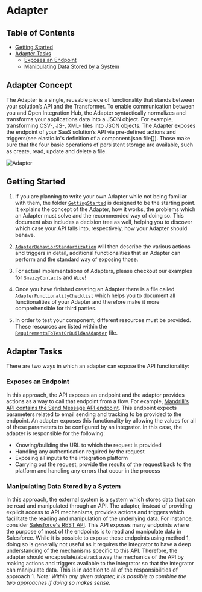 # Adapter

## Table of Contents
- [Getting Started](#getting-started)
- [Adapter Tasks](#adapter-tasks)
    - [Exposes an Endpoint](#exposes-an-endpoint)
    - [Manipulating Data Stored by a System](#manipulating-data-stored-by-a-system)
  
## Adapter Concept

The Adapter is a single, reusable piece of functionality that stands between your solution’s API and the Transformer. To enable communication between you and Open Integration Hub, the Adapter syntactically normalizes and transforms your applications data into a JSON object. For example, transforming CSV-, JS-, XML- files into JSON objects. The Adapter exposes the endpoint of your SaaS solution’s API via pre-defined actions and triggers(see elastic.io's definition of a component.json file[]). Those make sure that the four basic operations of persistent storage are available, such as create, read, update and delete a file.

![Adapter](Assets/Adapter.png)

## Getting Started

1. If you are planning to write your own Adapter while not being familiar with them, the folder  [`GettingStarted`](GettingStarted) is designed to be the starting point.  It explains the concept of the Adapter, how it works, the problems which an Adapter must solve and the recommended way of doing so. This document also includes a decision tree as well, helping you to discover which case your API falls into, respectively, how your Adapter should behave.

2. [`AdapterBehaviorStandardization`](/Adapters/AdapterBehaviorStandardization) will then describe the various actions and triggers in detail, additional functionalities that an Adapter can perform and the standard way of exposing those. 

3. For actual implementations of Adapters, please checkout our examples for [`SnazzyContacts`](https://github.com/openintegrationhub/snazzy-adapter) and [`Wice`](https://github.com/openintegrationhub/wicecrm-adapter)!

4. Once you have finished creating an Adapter there is a file called [`AdapterFunctionalityChecklist`](AdapterChecklists/AdapterFunctionalityChecklist.md) which helps you to document all functionalities of your Adapter and therefore  make it more comprehensible for third parties.

5. In order to test your component, different resources must be provided. These resources are listed within the [`RequirementsToTestOrBuildAnAdapter`](GettingStarted/RequirementsToTestOrBuildAnAdapter.md) file.

## Adapter Tasks

There are two ways in which an adapter can expose the API functionality:

### Exposes an Endpoint

In this approach, the API exposes an endpoint and the adaptor provides actions
as a way to call that endpoint from a flow.  For example, [Mandrill's API
contains the Send Message API
endpoint](https://mandrillapp.com/api/docs/messages.JSON.html#method=send).
This endpoint expects parameters related to email sending and tracking to be
provided to the endpoint.  An adapter exposes this functionality by allowing the
values for all of these parameters to be configured by an integrator.  In this
case, the adapter is responsible for the following:

- Knowing/building the URL to which the request is provided
- Handling any authentication required by the request
- Exposing all inputs to the integration platform
- Carrying out the request, provide the results of the request back to the platform and handling any errors that occur in the process

### Manipulating Data Stored by a System

In this approach, the external system is a system which stores data that can be
read and manipulated through an API.  The adapter, instead of providing explicit
access to API mechanisms, provides actions and triggers which facilitate the
reading and manipulation of the underlying data.  For instance, consider
[Salesforce's REST
API](https://developer.salesforce.com/docs/atlas.en-us.api_rest.meta/api_rest/resources_list.htm).
This API exposes many endpoints where the purpose of most of the endpoints is to
read and manipulate data in Salesforce.  While it is possible to expose these
endpoints using method 1, doing so is generally not useful as it requires the
integrator to have a deep understanding of the mechanisms specific to this API.
Therefore, the adapter should encapsulate/abstract away the mechanics of the API
by making actions and triggers available to the integrator so that the
integrator can manipulate data.  This is in addition to all of the
responsibilities of approach 1.
*Note: Within any given adapter, it is possible to combine the two approaches if
doing so makes sense.*
